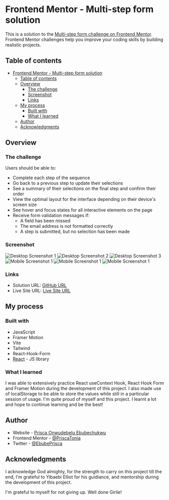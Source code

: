 # Frontend Mentor - Multi-step form solution

This is a solution to the [Multi-step form challenge on Frontend Mentor](https://www.frontendmentor.io/challenges/multistep-form-YVAnSdqQBJ). Frontend Mentor challenges help you improve your coding skills by building realistic projects. 

## Table of contents

- [Frontend Mentor - Multi-step form solution](#frontend-mentor---multi-step-form-solution)
  - [Table of contents](#table-of-contents)
  - [Overview](#overview)
    - [The challenge](#the-challenge)
    - [Screenshot](#screenshot)
    - [Links](#links)
  - [My process](#my-process)
    - [Built with](#built-with)
    - [What I learned](#what-i-learned)
  - [Author](#author)
  - [Acknowledgments](#acknowledgments)


## Overview

### The challenge

Users should be able to:

- Complete each step of the sequence
- Go back to a previous step to update their selections
- See a summary of their selections on the final step and confirm their order
- View the optimal layout for the interface depending on their device's screen size
- See hover and focus states for all interactive elements on the page
- Receive form validation messages if:
  - A field has been missed
  - The email address is not formatted correctly
  - A step is submitted, but no selection has been made

### Screenshot

![Desktop Screenshot 1](./assets//screenshots/MultiStepForm-DesktopScreenshot.PNG)
![Desktop Screenshot 2](./assets//screenshots/desktop2.PNG)
![Desktop Screenshot 3](./assets//screenshots/desktop3.PNG)
![Mobile Screenshot 1](./assets//screenshots/MultiStepForm-MobileScreenshot.PNG)
![Mobile Screenshot 1](./assets//screenshots/Mobile2.PNG)
![Mobile Screenshot 1](./assets//screenshots/Mobile3.PNG)


### Links

- Solution URL: [GitHub URL](https://github.com/PriscaTonia/Multi-Step-Form)
- Live Site URL: [Live Site URL](https://multi-step-form-ntb.vercel.app/)

## My process

### Built with

- JavaScript
- Framer Motion
- Vite
- Tailwind
- React-Hook-Form
- [React](https://reactjs.org/) - JS library


### What I learned

I was able to extensively practice React useContext Hook, React Hook Form and Framer Motion during the development of this project. I also made use of localStorage to be able to store the values while still in a particular session of usage. I'm quite proud of myself and this project. I learnt a lot and hope to continue learning and be the best!


## Author

- Website - [Prisca Onwudebelu Ebubechukwu](https://prisca.vercel.app)
- Frontend Mentor - [@PriscaTonia](https://www.frontendmentor.io/profile/PriscaTonia)
- Twitter - [@EbubePrisca](https://twitter.com/EbubePrisca)


## Acknowledgments

I acknowledge God almighty, for the strength to carry on this project till the end, I'm grateful to Yibaebi Elliot for his guidiance, and mentorship during the development of this project.

I'm grateful to myself for not giving up. Well done Girlie!
